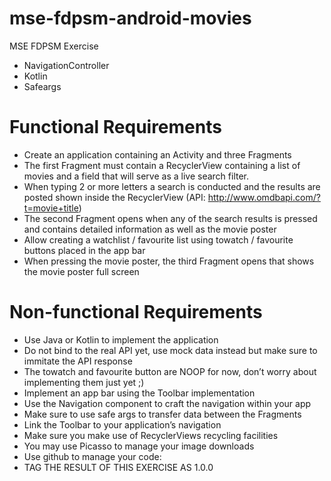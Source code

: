 # mse-fdpsm-android-movies
MSE FDPSM Exercise

* NavigationController
* Kotlin
* Safeargs

# Functional Requirements
  * Create an application containing an Activity and three Fragments
  * The first Fragment must contain a RecyclerView containing 
  a list of movies and a field that will serve as a live search filter.
  * When typing 2 or more letters a search is conducted and the 
  results are posted shown inside the RecyclerView (API: http://www.omdbapi.com/?t=movie+title)
  * The second Fragment opens when any of the search results is 
  pressed and contains detailed information as well as the movie poster
  * Allow creating a watchlist / favourite list using towatch / favourite buttons placed in the app bar
  * When pressing the movie poster, the third Fragment opens 
  that shows the movie poster full screen
  
  # Non-functional Requirements
  * Use Java or Kotlin to implement the application
  * Do not bind to the real API yet, use mock data instead but 
  make sure to immitate the API response
  * The towatch and favourite button are NOOP for now, don’t 
  worry about implementing them just yet ;)
  * Implement an app bar using the Toolbar implementation
  * Use the Navigation component to craft the navigation within your app
  * Make sure to use safe args to transfer data between the Fragments
  * Link the Toolbar to your application’s navigation
  * Make sure you make use of RecyclerViews recycling facilities
  * You may use Picasso to manage your image downloads
  * Use github to manage your code:
  * TAG THE RESULT OF THIS EXERCISE AS 1.0.0
